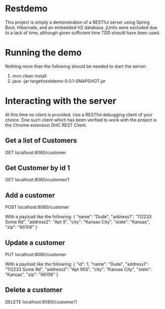 # Restdemo
This project is simply a demonstration of a RESTful server using Spring Boot, Hibernate, and an embedded H2 database.  jUnits were excluded due to a lack of time, although given sufficient time TDD should have been used.  

# Running the demo
Nothing more than the following should be needed to start the server:

1. mvn clean install
2. java -jar target\restdemo-0.0.1-SNAPSHOT.jar

# Interacting with the server
At this time no client is provided.  Use a RESTful debugging client of your choice.  One such client which has been verified to work with the project is the Chrome extension DHC REST Client.

## Get a list of Customers
GET localhost:8080/customer

## Get Customer by id 1
GET localhost:8080/customer/1 

## Add a customer
POST localhost:8080/customer

With a payload like the following:
{
  "name": "Dude",
  "address1": "112233 Some Rd",
  "address2": "Apt 9",
  "city": "Kansas City",
  "state": "Kansas",
  "zip": "66106"
}

## Update a customer
PUT localhost:8080/customer

With a payload like the following:
{
  "id": 1,
  "name": "Dude",
  "address1": "112233 Some Rd",
  "address2": "Apt 900",
  "city": "Kansas City",
  "state": "Kansas",
  "zip": "66106"
}

## Delete a customer
DELETE localhost:8080/customer/1
